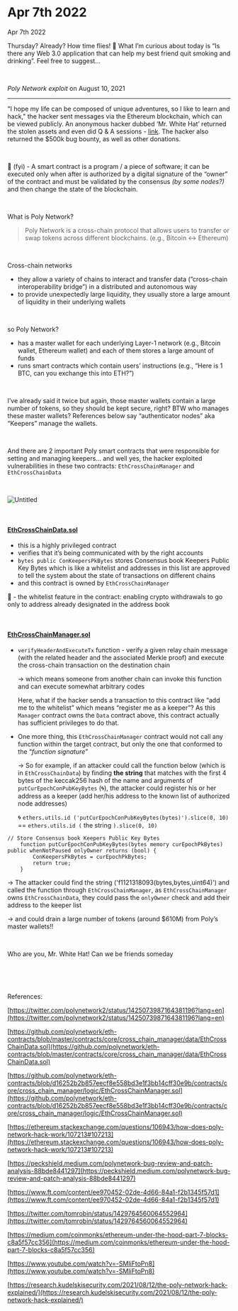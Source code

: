 # Apr 7th 2022

Apr 7th 2022

Thursday? Already? How time flies! 🛫 What I’m curious about today is “Is there any Web 3.0 application that can help my best friend quit smoking and drinking”. Feel free to suggest... 

<br />

*Poly Network* *exploit* on August 10, 2021

---

"I hope my life can be composed of unique adventures, so I like to learn and hack," the hacker sent messages via the Ethereum blockchain, which can be viewed publicly. 
An anonymous hacker dubbed ‘Mr. White Hat’ returned the stolen assets and even did Q & A sessions - [link](https://twitter.com/tomrobin/status/1425487745166753794). The hacker also returned the $500k bug bounty, as well as other donations.

<br />

🐸 (fyi) - A smart contract is a program / a piece of software; it can be executed only when after is authorized by a digital signature of the “owner” of the contract and must be validated by the consensus *(by some nodes?)* and then change the state of the blockchain.

<br />

What is Poly Network?

> Poly Network is a cross-chain protocol that allows users to transfer or swap tokens across different blockchains. (e.g., Bitcoin ↔ Ethereum)

<br />

Cross-chain networks

- they allow a variety of chains to interact and transfer data (”cross-chain interoperability bridge”) in a distributed and autonomous way
- to provide unexpectedly large liquidity, they usually store a large amount of liquidity in their underlying wallets

<br />

so Poly Network?

- has a master wallet for each underlying Layer-1 network (e.g., Bitcoin wallet, Ethereum wallet) and each of them stores a large amount of funds
- runs smart contracts which contain users’ instructions (e.g., “Here is 1 BTC, can you exchange this into ETH?”)

<br />

I’ve already said it twice but again, those master wallets contain a large number of tokens, so they should be kept secure, right? BTW who manages these master wallets? References below say “authenticator nodes” aka “Keepers” manage the wallets. 

<br />

And there are 2 important Poly smart contracts that were responsible for setting and managing keepers... and well yes, the hacker exploited vulnerabilities in these two contracts: `EthCrossChainManager` and `EthCrossChainData` 

<br />

![Untitled](https://user-images.githubusercontent.com/99378245/162302585-eb593521-a421-4840-97dd-fca558ee795f.png)

<br />

#### [EthCrossChainData.sol](https://github.com/polynetwork/eth-contracts/blob/d16252b2b857eecf8e558bd3e1f3bb14cff30e9b/contracts/core/cross_chain_manager/data/EthCrossChainData.sol#L45)

- this is a highly privileged contract
- verifies that it’s being communicated with by the right accounts
- `bytes public ConKeepersPkBytes` stores Consensus book Keepers Public Key Bytes which is like a whitelist and addresses in this list are approved to tell the system about the state of transactions on different chains
- and this contract is owned by `EthCrossChainManager`

🐸 - the whitelist feature in the contract: enabling crypto withdrawals to go only to address already designated in the address book 

<br />

#### [EthCrossChainManager.sol](https://github.com/polynetwork/eth-contracts/blob/d16252b2b857eecf8e558bd3e1f3bb14cff30e9b/contracts/core/cross_chain_manager/logic/EthCrossChainManager.sol)

- `verifyHeaderAndExecuteTx` function - verify a given relay chain message (with the related header and the associated Merkle proof) and execute the cross-chain transaction on the destination chain
    
    → which means someone from another chain can invoke this function and can execute somewhat arbitrary codes
    
    Here, what if the hacker sends a transaction to this contract like “add me to the whitelist” which means “register me as a keeper”? As this `Manager` contract owns the `Data` contract above, this contract actually has sufficient privileges to do that.
    

- One more thing, this `EthCrossChainManager` contract would not call any function within the target contract, but only the one that conformed to the “*function signature*”
    
    → So for example, if an attacker could call the function below (which is in `EthCrossChainData`) by finding **the string** that matches with the first 4 bytes of the keccak256 hash of the name and arguments of `putCurEpochConPubKeyBytes` (🌀), the attacker could register his or her address as a keeper (add her/his address to the known list of authorized node addresses) 
    
    🌀  `ethers.utils.id ('putCurEpochConPubKeyBytes(bytes)').slice(0, 10)` == `ethers.utils.id (` the string `).slice(0, 10)`
   

```solidity
// Store Consensus book Keepers Public Key Bytes
    function putCurEpochConPubKeyBytes(bytes memory curEpochPkBytes) public whenNotPaused onlyOwner returns (bool) {
        ConKeepersPkBytes = curEpochPkBytes;
        return true;
    }    
```


→ The attacker could find the string ('f1121318093(bytes,bytes,uint64)') and called the function through `EthCrossChainManager`, as `EthCrossChainManager` owns `EthCrossChainData`, they could pass the `onlyOwner` check and add their address to the keeper list 
    
→ and could drain a large number of tokens (around $610M) from Poly’s master wallets!!

<br />

Who are you, Mr. White Hat! Can we be friends someday

<br />
<br />
<br />


References:

[https://twitter.com/polynetwork2/status/1425073987164381196?lang=en](https://twitter.com/polynetwork2/status/1425073987164381196?lang=en)

[https://github.com/polynetwork/eth-contracts/blob/master/contracts/core/cross_chain_manager/data/EthCrossChainData.sol](https://github.com/polynetwork/eth-contracts/blob/master/contracts/core/cross_chain_manager/data/EthCrossChainData.sol)

[https://github.com/polynetwork/eth-contracts/blob/d16252b2b857eecf8e558bd3e1f3bb14cff30e9b/contracts/core/cross_chain_manager/logic/EthCrossChainManager.sol](https://github.com/polynetwork/eth-contracts/blob/d16252b2b857eecf8e558bd3e1f3bb14cff30e9b/contracts/core/cross_chain_manager/logic/EthCrossChainManager.sol)

[https://ethereum.stackexchange.com/questions/106943/how-does-poly-network-hack-work/107213#107213](https://ethereum.stackexchange.com/questions/106943/how-does-poly-network-hack-work/107213#107213)

[https://peckshield.medium.com/polynetwork-bug-review-and-patch-analysis-88bde8441297](https://peckshield.medium.com/polynetwork-bug-review-and-patch-analysis-88bde8441297)

[https://www.ft.com/content/ee970452-02de-4d66-84a1-f2b1345f57d1](https://www.ft.com/content/ee970452-02de-4d66-84a1-f2b1345f57d1)

[https://twitter.com/tomrobin/status/1429764560064552964](https://twitter.com/tomrobin/status/1429764560064552964)

[https://medium.com/coinmonks/ethereum-under-the-hood-part-7-blocks-c8a5f57cc356](https://medium.com/coinmonks/ethereum-under-the-hood-part-7-blocks-c8a5f57cc356)

[https://www.youtube.com/watch?v=-SMliFtoPn8](https://www.youtube.com/watch?v=-SMliFtoPn8)

[https://research.kudelskisecurity.com/2021/08/12/the-poly-network-hack-explained/](https://research.kudelskisecurity.com/2021/08/12/the-poly-network-hack-explained/)
